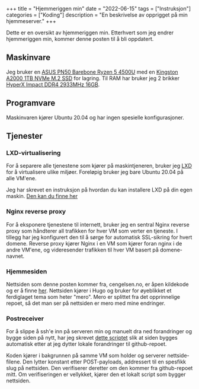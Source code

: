 +++
title = "Hjemmeriggen min"
date = "2022-06-15"
tags = ["Instruksjon"]
categories = ["Koding"]
description = "En beskrivelse av opprigget på min hjemmeserver."
+++

Dette er en oversikt av hjemmeriggen min. Etterhvert som jeg endrer hjemmeriggen min, kommer denne
posten til å bli oppdatert.

## Maskinvare

Jeg bruker en [ASUS PN50 Barebone Ryzen 5 4500U](https://www.komplett.no/product/1162285?noredirect=true) 
med en [Kingston A2000 1TB NVMe M.2 SSD](https://www.komplett.no/product/1135886?noredirect=true) for
lagring. Til RAM har bruker jeg 2 brikker 
[HyperX Impact DDR4 2933MHz 16GB](https://www.komplett.no/product/1141337?noredirect=true). 

## Programvare

Maskinvaren kjører Ubuntu 20.04 og har ingen spesielle konfigurasjoner.

## Tjenester

### LXD-virtualisering

For å separere alle tjenestene som kjører på maskintjeneren, bruker jeg [LXD](https://linuxcontainers.org/lxd/) 
for å virtualisere ulike miljøer. Foreløpig bruker jeg bare Ubuntu 20.04 på alle VM'ene.

Jeg har skrevet en instruksjon på hvordan du kan installere LXD på din egen maskin. [Den kan du finne her](/post/lxd-instruks)

### Nginx reverse proxy

For å eksponere tjenestene til internett, bruker jeg en sentral Nginx reverse proxy som 
håndterer all trafikken for hver VM som verter en tjeneste. I tillegg har jeg konfigurert
den til å sørge for automatisk SSL-sikring for hvert domene. Reverse proxy kjører Nginx i en
VM som kjører foran nginx i de andre VM'ene, og videresender trafikken til hver VM basert på
domene-navnet.

### Hjemmesiden

Nettsiden som denne posten kommer fra, cengelsen.no, er åpen kildekode og er å finne 
[her](https://github.com/Cengelsen/cengelsen.no). Nettsiden kjører i Hugo og bruker for 
øyeblikket et ferdiglaget tema som heter "mero". Mero er splittet fra det opprinnelige repoet,
så det man ser på nettsiden er mero med mine endringer.  

### Postreceiver

For å slippe å ssh'e inn på serveren min og manuelt dra ned forandringer og bygge siden på nytt, 
har jeg skrevet [dette scriptet](https://github.com/Cengelsen/postreceiver) slik at siden bygges 
automatisk etter at jeg dytter lokale forandringer til github-repoet. 

Koden kjører i bakgrunnen på samme VM som holder og serverer nettside-filene. Den lytter konstant
etter POST-payloads, addressert til en spesfikk slug på nettsiden. Den verifiserer deretter
om den kommer fra github-repoet mitt. Om verifiseringen er vellykket, kjører den et lokalt script
som bygger nettsiden. 
